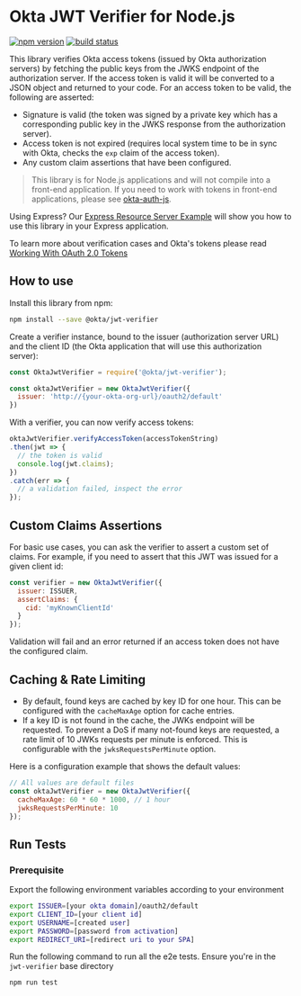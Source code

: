 # Okta JWT Verifier for Node.js

[![npm version](https://img.shields.io/npm/v/@okta/jwt-verifier.svg?style=flat-square)](https://www.npmjs.com/package/@okta/jwt-verifier)
[![build status](https://img.shields.io/travis/okta/okta-oidc-js/master.svg?style=flat-square)](https://travis-ci.org/okta/okta-oidc-js)

This library verifies Okta access tokens (issued by Okta authorization servers) by fetching the public keys from the JWKS endpoint of the authorization server. If the access token is valid it will be converted to a JSON object and returned to your code. For an access token to be valid, the following are asserted:

* Signature is valid (the token was signed by a private key which has a corresponding public key in the JWKS response from the authorization server).
* Access token is not expired (requires local system time to be in sync with Okta, checks the `exp` claim of the access token).
* Any custom claim assertions that have been configured.

> This library is for Node.js applications and will not compile into a front-end application.  If you need to work with tokens in front-end applications, please see [okta-auth-js](https://github.com/okta/okta-auth-js).

Using Express?  Our [Express Resource Server Example](https://github.com/okta/samples-nodejs-express-4/tree/master/resource-server) will show you how to use this library in your Express application.

To learn more about verification cases and Okta's tokens please read [Working With OAuth 2.0 Tokens](https://developer.okta.com/authentication-guide/tokens/)

## How to use

Install this library from npm:

```bash
npm install --save @okta/jwt-verifier
```

Create a verifier instance, bound to the issuer (authorization server URL) and the client ID (the Okta application that will use this authorization server):

```javascript
const OktaJwtVerifier = require('@okta/jwt-verifier');

const oktaJwtVerifier = new OktaJwtVerifier({
  issuer: 'http://{your-okta-org-url}/oauth2/default'
})
```

With a verifier, you can now verify access tokens:

```javascript
oktaJwtVerifier.verifyAccessToken(accessTokenString)
.then(jwt => {
  // the token is valid
  console.log(jwt.claims);
})
.catch(err => {
  // a validation failed, inspect the error
});
```

## Custom Claims Assertions

For basic use cases, you can ask the verifier to assert a custom set of claims. For example, if you need to assert that this JWT was issued for a given client id:

```javascript
const verifier = new OktaJwtVerifier({
  issuer: ISSUER,
  assertClaims: {
    cid: 'myKnownClientId'
  }
});
```

Validation will fail and an error returned if an access token does not have the configured claim.

## Caching & Rate Limiting

* By default, found keys are cached by key ID for one hour. This can be configured with the `cacheMaxAge` option for cache entries.
* If a key ID is not found in the cache, the JWKs endpoint will be requested. To prevent a DoS if many not-found keys are requested, a rate limit of 10 JWKs requests per minute is enforced. This is configurable with the `jwksRequestsPerMinute` option.

Here is a configuration example that shows the default values:

```javascript
// All values are default files
const oktaJwtVerifier = new OktaJwtVerifier({
  cacheMaxAge: 60 * 60 * 1000, // 1 hour
  jwksRequestsPerMinute: 10
});
```

## Run Tests

### Prerequisite

Export the following environment variables according to your environment

```bash
export ISSUER=[your okta domain]/oauth2/default
export CLIENT_ID=[your client id]
export USERNAME=[created user]
export PASSWORD=[password from activation]
export REDIRECT_URI=[redirect uri to your SPA]
```

Run the following command to run all the e2e tests.
Ensure you're in the `jwt-verifier` base directory

```bash
npm run test
```
